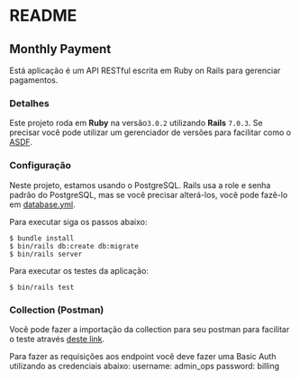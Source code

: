 # README

## Monthly Payment

Está aplicação é um API RESTful escrita em Ruby on Rails para gerenciar pagamentos.

### Detalhes

Este projeto roda em **Ruby** na versão`3.0.2` utilizando **Rails** `7.0.3`. Se precisar você pode utilizar um gerenciador de versões para facilitar como o [ASDF](https://www.lucascaton.com.br/2020/02/17/instalacao-do-ruby-do-nodejs-no-ubuntu-linux-usando-asdf).

### Configuração

Neste projeto, estamos usando o PostgreSQL. Rails usa a role e senha padrão do PostgreSQL, mas se você precisar alterá-los, você pode fazê-lo em [database.yml](config/database.yml).

Para executar siga os passos abaixo:

```console
$ bundle install
$ bin/rails db:create db:migrate
$ bin/rails server
```

Para executar os testes da aplicação:

```console
$ bin/rails test
```

### Collection (Postman)

Você pode fazer a importação da collection para seu postman para facilitar o teste através [deste link](https://www.getpostman.com/collections/fe3f84a29f42bcaab00d).

Para fazer as requisições aos endpoint você deve fazer uma Basic Auth utilizando as credenciais abaixo:
username: admin_ops
password: billing
